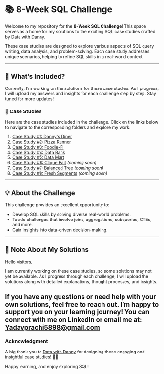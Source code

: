 # 📚 8-Week SQL Challenge

Welcome to my repository for the **8-Week SQL Challenge**! This space serves as a home for my solutions to the exciting SQL case studies crafted by [Data with Danny](https://8weeksqlchallenge.com/). 

These case studies are designed to explore various aspects of SQL query writing, data analysis, and problem-solving. Each case study addresses unique scenarios, helping to refine SQL skills in a real-world context.

---

## 🌟 What’s Included?
Currently, I’m working on the solutions for these case studies. As I progress, I will upload my answers and insights for each challenge step by step. Stay tuned for more updates!

### 📂 Case Studies
Here are the case studies included in the challenge. Click on the links below to navigate to the corresponding folders and explore my work:

1. [Case Study #1: Danny's Diner](https://github.com/prachiy5/8-Week-SQL-Challenge/tree/main/Case%20Study%20%231--%20Danny's%20Diner)
2. [Case Study #2: Pizza Runner](https://github.com/prachiy5/8-Week-SQL-Challenge/tree/main/Case%20Study%20%232%20-%20Pizza%20Run)
3. [Case Study #3: Foodie-Fi](https://github.com/prachiy5/8-Week-SQL-Challenge/tree/main/Case%20Study%20%233%20-%20Foodie-Fi)
4. [Case Study #4: Data Bank](https://github.com/prachiy5/8-Week-SQL-Challenge/tree/main/Case%20Study%20%234%20-%20Data%20Bank)
5. [Case Study #5: Data Mart](https://github.com/prachiy5/8-Week-SQL-Challenge/tree/main/Case%20Study%20%235%20-%20Data%20Mart)
6. [Case Study #6: Clique Bait](./8-Week-SQL-Challenge/Case%20Study%20%236%20-%20Clique%20Bait/) *(coming soon)*
7. [Case Study #7: Balanced Tree](./8-Week-SQL-Challenge/Case%20Study%20%237%20-%20Balanced%20Tree/) *(coming soon)*
8. [Case Study #8: Fresh Segments](./8-Week-SQL-Challenge/Case%20Study%20%238%20-%20Fresh%20Segments/) *(coming soon)*

---

## 💡 About the Challenge
This challenge provides an excellent opportunity to:
- Develop SQL skills by solving diverse real-world problems.
- Tackle challenges that involve joins, aggregations, subqueries, CTEs, and more.
- Gain insights into data-driven decision-making.

---

## 📌 Note About My Solutions
Hello visitors,

I am currently working on these case studies, so some solutions may not yet be available. As I progress through each challenge, I will upload the solutions along with detailed explanations, thought processes, and insights. 


If you have any questions or need help with your own solutions, feel free to reach out. I’m happy to support you on your learning journey! You can connect with me on LinkedIn or email me at: Yadavprachi5898@gmail.com
---

### Acknowledgment
A big thank you to [Data with Danny](https://8weeksqlchallenge.com/) for designing these engaging and insightful case studies! 👋🏻

Happy learning, and enjoy exploring SQL!
